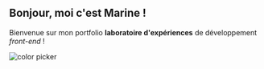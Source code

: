 Bonjour, moi c'est Marine !
---------------------------

Bienvenue sur mon portfolio **laboratoire d'expériences** de développement _front-end_ !

![color picker](https://media2.giphy.com/media/v1.Y2lkPTc5MGI3NjExem1xcTQwMXR4NTI3Nmp2bnkyY3ZiY2hkeHY0MnIyNG1lZWRiM201ayZlcD12MV9pbnRlcm5hbF9naWZfYnlfaWQmY3Q9Zw/dJD0xpWqYDkic/giphy.gif)